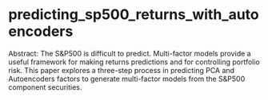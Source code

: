 # predicting_sp500_returns_with_autoencoders
Abstract: The S&amp;P500 is difficult to predict.  Multi-factor models provide a useful framework for making returns predictions and for controlling portfolio risk.  This paper explores a three-step process in predicting PCA and Autoencoders factors to generate multi-factor models from the S&amp;P500 component securities.  
